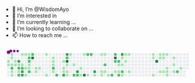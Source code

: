 - 👋 Hi, I’m @WisdomAyo
- 👀 I’m interested in 
- 🌱 I’m currently learning ...
- 💞️ I’m looking to collaborate on ...
- 📫 How to reach me ...

<!---
WisdomAyo/WisdomAyo is a ✨ special ✨ repository because its `README.md` (this file) appears on your GitHub profile.
You can click the Preview link to take a look at your changes.
--->


<svg viewBox="-16 -32 880 192" width="880" height="192" xmlns="http://www.w3.org/2000/svg"><desc>Generated with https://github.com/Platane/snk</desc><style>@keyframes c0{43.32%{fill:var(--c1)}43.34%,to{fill:var(--ce)}}@keyframes c1{43.52%{fill:var(--c1)}43.54%,to{fill:var(--ce)}}@keyframes c2{.4%{fill:var(--c1)}.42%,to{fill:var(--ce)}}@keyframes c3{.61%{fill:var(--c1)}.63%,to{fill:var(--ce)}}@keyframes c4{43.73%{fill:var(--c1)}43.75%,to{fill:var(--ce)}}@keyframes c5{73.91%{fill:var(--c2)}73.93%,to{fill:var(--ce)}}@keyframes c6{44.55%{fill:var(--c1)}44.57%,to{fill:var(--ce)}}@keyframes c7{44.75%{fill:var(--c1)}44.77%,to{fill:var(--ce)}}@keyframes c8{1.02%{fill:var(--c1)}1.04%,to{fill:var(--ce)}}@keyframes c9{1.22%{fill:var(--c1)}1.24%,to{fill:var(--ce)}}@keyframes ca{75.97%{fill:var(--c3)}75.99%,to{fill:var(--ce)}}@keyframes cb{1.43%{fill:var(--c1)}1.45%,to{fill:var(--ce)}}@keyframes cc{45.58%{fill:var(--c2)}45.6%,to{fill:var(--ce)}}@keyframes cd{45.37%{fill:var(--c1)}45.39%,to{fill:var(--ce)}}@keyframes ce{74.73%{fill:var(--c2)}74.75%,to{fill:var(--ce)}}@keyframes cf{42.08%{fill:var(--c1)}42.1%,to{fill:var(--ce)}}@keyframes cg{1.63%{fill:var(--c1)}1.65%,to{fill:var(--ce)}}@keyframes ch{45.78%{fill:var(--c2)}45.8%,to{fill:var(--ce)}}@keyframes ci{75.14%{fill:var(--c3)}75.16%,to{fill:var(--ce)}}@keyframes cj{74.94%{fill:var(--c3)}74.96%,to{fill:var(--ce)}}@keyframes ck{41.88%{fill:var(--c1)}41.9%,to{fill:var(--ce)}}@keyframes cl{2.45%{fill:var(--c1)}2.47%,to{fill:var(--ce)}}@keyframes cm{2.86%{fill:var(--c1)}2.88%,to{fill:var(--ce)}}@keyframes cn{41.67%{fill:var(--c1)}41.69%,to{fill:var(--ce)}}@keyframes co{47.63%{fill:var(--c2)}47.65%,to{fill:var(--ce)}}@keyframes cp{47.42%{fill:var(--c2)}47.44%,to{fill:var(--ce)}}@keyframes cq{2.04%{fill:var(--c1)}2.06%,to{fill:var(--ce)}}@keyframes cr{2.25%{fill:var(--c1)}2.27%,to{fill:var(--ce)}}@keyframes cs{46.4%{fill:var(--c2)}46.42%,to{fill:var(--ce)}}@keyframes ct{48.04%{fill:var(--c2)}48.06%,to{fill:var(--ce)}}@keyframes cu{97.94%{fill:var(--c4)}97.96%,to{fill:var(--ce)}}@keyframes cv{3.89%{fill:var(--c1)}3.91%,to{fill:var(--ce)}}@keyframes cw{3.69%{fill:var(--c1)}3.71%,to{fill:var(--ce)}}@keyframes cx{4.1%{fill:var(--c1)}4.12%,to{fill:var(--ce)}}@keyframes cy{9.85%{fill:var(--c1)}9.87%,to{fill:var(--ce)}}@keyframes cz{4.92%{fill:var(--c1)}4.94%,to{fill:var(--ce)}}@keyframes c10{9.23%{fill:var(--c1)}9.25%,to{fill:var(--ce)}}@keyframes c11{9.02%{fill:var(--c1)}9.04%,to{fill:var(--ce)}}@keyframes c12{10.87%{fill:var(--c1)}10.89%,to{fill:var(--ce)}}@keyframes c13{50.09%{fill:var(--c2)}50.11%,to{fill:var(--ce)}}@keyframes c14{5.53%{fill:var(--c1)}5.55%,to{fill:var(--ce)}}@keyframes c15{50.71%{fill:var(--c2)}50.73%,to{fill:var(--ce)}}@keyframes c16{8.41%{fill:var(--c1)}8.43%,to{fill:var(--ce)}}@keyframes c17{11.69%{fill:var(--c1)}11.71%,to{fill:var(--ce)}}@keyframes c18{6.15%{fill:var(--c1)}6.17%,to{fill:var(--ce)}}@keyframes c19{80.69%{fill:var(--c3)}80.71%,to{fill:var(--ce)}}@keyframes c1a{79.25%{fill:var(--c3)}79.27%,to{fill:var(--ce)}}@keyframes c1b{70.01%{fill:var(--c2)}70.03%,to{fill:var(--ce)}}@keyframes c1c{95.68%{fill:var(--c4)}95.7%,to{fill:var(--ce)}}@keyframes c1d{8%{fill:var(--c1)}8.02%,to{fill:var(--ce)}}@keyframes c1e{6.36%{fill:var(--c1)}6.38%,to{fill:var(--ce)}}@keyframes c1f{6.56%{fill:var(--c1)}6.58%,to{fill:var(--ce)}}@keyframes c1g{38.8%{fill:var(--c1)}38.82%,to{fill:var(--ce)}}@keyframes c1h{7.59%{fill:var(--c1)}7.61%,to{fill:var(--ce)}}@keyframes c1i{52.15%{fill:var(--c2)}52.17%,to{fill:var(--ce)}}@keyframes c1j{81.71%{fill:var(--c3)}81.73%,to{fill:var(--ce)}}@keyframes c1k{52.35%{fill:var(--c2)}52.37%,to{fill:var(--ce)}}@keyframes c1l{12.72%{fill:var(--c1)}12.74%,to{fill:var(--ce)}}@keyframes c1m{13.13%{fill:var(--c1)}13.15%,to{fill:var(--ce)}}@keyframes c1n{37.98%{fill:var(--c1)}38%,to{fill:var(--ce)}}@keyframes c1o{93.83%{fill:var(--c4)}93.85%,to{fill:var(--ce)}}@keyframes c1p{54.2%{fill:var(--c2)}54.22%,to{fill:var(--ce)}}@keyframes c1q{13.95%{fill:var(--c1)}13.97%,to{fill:var(--ce)}}@keyframes c1r{54.4%{fill:var(--c2)}54.42%,to{fill:var(--ce)}}@keyframes c1s{82.74%{fill:var(--c3)}82.76%,to{fill:var(--ce)}}@keyframes c1t{14.36%{fill:var(--c1)}14.38%,to{fill:var(--ce)}}@keyframes c1u{36.54%{fill:var(--c1)}36.56%,to{fill:var(--ce)}}@keyframes c1v{14.98%{fill:var(--c1)}15%,to{fill:var(--ce)}}@keyframes c1w{14.77%{fill:var(--c1)}14.79%,to{fill:var(--ce)}}@keyframes c1x{36.33%{fill:var(--c1)}36.35%,to{fill:var(--ce)}}@keyframes c1y{57.48%{fill:var(--c2)}57.5%,to{fill:var(--ce)}}@keyframes c1z{15.19%{fill:var(--c1)}15.21%,to{fill:var(--ce)}}@keyframes c20{15.6%{fill:var(--c1)}15.62%,to{fill:var(--ce)}}@keyframes c21{58.51%{fill:var(--c2)}58.53%,to{fill:var(--ce)}}@keyframes c22{55.84%{fill:var(--c2)}55.86%,to{fill:var(--ce)}}@keyframes c23{86.03%{fill:var(--c4)}86.05%,to{fill:var(--ce)}}@keyframes c24{56.66%{fill:var(--c2)}56.68%,to{fill:var(--ce)}}@keyframes c25{16.62%{fill:var(--c1)}16.64%,to{fill:var(--ce)}}@keyframes c26{56.46%{fill:var(--c2)}56.48%,to{fill:var(--ce)}}@keyframes c27{17.24%{fill:var(--c1)}17.26%,to{fill:var(--ce)}}@keyframes c28{16.83%{fill:var(--c1)}16.85%,to{fill:var(--ce)}}@keyframes c29{58.92%{fill:var(--c2)}58.94%,to{fill:var(--ce)}}@keyframes c2a{85.41%{fill:var(--c3)}85.43%,to{fill:var(--ce)}}@keyframes c2b{19.09%{fill:var(--c1)}19.11%,to{fill:var(--ce)}}@keyframes c2c{17.44%{fill:var(--c1)}17.46%,to{fill:var(--ce)}}@keyframes c2d{59.33%{fill:var(--c2)}59.35%,to{fill:var(--ce)}}@keyframes c2e{20.93%{fill:var(--c1)}20.95%,to{fill:var(--ce)}}@keyframes c2f{18.27%{fill:var(--c1)}18.29%,to{fill:var(--ce)}}@keyframes c2g{17.85%{fill:var(--c1)}17.87%,to{fill:var(--ce)}}@keyframes c2h{18.47%{fill:var(--c1)}18.49%,to{fill:var(--ce)}}@keyframes c2i{20.32%{fill:var(--c1)}20.34%,to{fill:var(--ce)}}@keyframes c2j{27.71%{fill:var(--c1)}27.73%,to{fill:var(--ce)}}@keyframes c2k{27.92%{fill:var(--c1)}27.94%,to{fill:var(--ce)}}@keyframes c2l{23.19%{fill:var(--c1)}23.21%,to{fill:var(--ce)}}@keyframes c2m{88.7%{fill:var(--c4)}88.72%,to{fill:var(--ce)}}@keyframes c2n{26.48%{fill:var(--c1)}26.5%,to{fill:var(--ce)}}@keyframes c2o{26.68%{fill:var(--c1)}26.7%,to{fill:var(--ce)}}@keyframes c2p{23.81%{fill:var(--c1)}23.83%,to{fill:var(--ce)}}@keyframes c2q{26.27%{fill:var(--c1)}26.29%,to{fill:var(--ce)}}@keyframes c2r{26.89%{fill:var(--c1)}26.91%,to{fill:var(--ce)}}@keyframes c2s{24.01%{fill:var(--c1)}24.03%,to{fill:var(--ce)}}@keyframes c2t{26.07%{fill:var(--c1)}26.09%,to{fill:var(--ce)}}@keyframes c2u{24.43%{fill:var(--c1)}24.45%,to{fill:var(--ce)}}@keyframes c2v{24.22%{fill:var(--c1)}24.24%,to{fill:var(--ce)}}@keyframes c2w{29.76%{fill:var(--c1)}29.78%,to{fill:var(--ce)}}@keyframes c2x{25.45%{fill:var(--c1)}25.47%,to{fill:var(--ce)}}@keyframes c2y{25.04%{fill:var(--c1)}25.06%,to{fill:var(--ce)}}@keyframes c2z{30.38%{fill:var(--c1)}30.4%,to{fill:var(--ce)}}@keyframes c30{62.62%{fill:var(--c2)}62.64%,to{fill:var(--ce)}}@keyframes c31{31%{fill:var(--c1)}31.02%,to{fill:var(--ce)}}@keyframes u0{.4%{transform:scale(0,1)}.42%,.61%{transform:scale(.01,1)}.63%,1.02%{transform:scale(.03,1)}1.04%,1.22%{transform:scale(.04,1)}1.24%,1.43%{transform:scale(.05,1)}1.45%,1.63%{transform:scale(.07,1)}1.65%,2.04%{transform:scale(.08,1)}2.06%,2.25%{transform:scale(.09,1)}2.27%,2.45%{transform:scale(.11,1)}2.47%,2.86%{transform:scale(.12,1)}2.88%,3.69%{transform:scale(.14,1)}3.71%,3.89%{transform:scale(.15,1)}3.91%,4.1%{transform:scale(.16,1)}4.12%,4.92%{transform:scale(.18,1)}4.94%,5.53%{transform:scale(.19,1)}5.55%,6.15%{transform:scale(.2,1)}6.17%,6.36%{transform:scale(.22,1)}6.38%,6.56%{transform:scale(.23,1)}6.58%,7.59%{transform:scale(.24,1)}7.61%,8%{transform:scale(.26,1)}8.02%,8.41%{transform:scale(.27,1)}8.43%,9.02%{transform:scale(.28,1)}9.04%,9.23%{transform:scale(.3,1)}9.25%,9.85%{transform:scale(.31,1)}10.87%,9.87%{transform:scale(.32,1)}10.89%,11.69%{transform:scale(.34,1)}11.71%,12.72%{transform:scale(.35,1)}12.74%,13.13%{transform:scale(.36,1)}13.15%,13.95%{transform:scale(.38,1)}13.97%,14.36%{transform:scale(.39,1)}14.38%,14.77%{transform:scale(.41,1)}14.79%,14.98%{transform:scale(.42,1)}15%,15.19%{transform:scale(.43,1)}15.21%,15.6%{transform:scale(.45,1)}15.62%,16.62%{transform:scale(.46,1)}16.64%,16.83%{transform:scale(.47,1)}16.85%,17.24%{transform:scale(.49,1)}17.26%,17.44%{transform:scale(.5,1)}17.46%,17.85%{transform:scale(.51,1)}17.87%,18.27%{transform:scale(.53,1)}18.29%,18.47%{transform:scale(.54,1)}18.49%,19.09%{transform:scale(.55,1)}19.11%,20.32%{transform:scale(.57,1)}20.34%,20.93%{transform:scale(.58,1)}20.95%,23.19%{transform:scale(.59,1)}23.21%,23.81%{transform:scale(.61,1)}23.83%,24.01%{transform:scale(.62,1)}24.03%,24.22%{transform:scale(.64,1)}24.24%,24.43%{transform:scale(.65,1)}24.45%,25.04%{transform:scale(.66,1)}25.06%,25.45%{transform:scale(.68,1)}25.47%,26.07%{transform:scale(.69,1)}26.09%,26.27%{transform:scale(.7,1)}26.29%,26.48%{transform:scale(.72,1)}26.5%,26.68%{transform:scale(.73,1)}26.7%,26.89%{transform:scale(.74,1)}26.91%,27.71%{transform:scale(.76,1)}27.73%,27.92%{transform:scale(.77,1)}27.94%,29.76%{transform:scale(.78,1)}29.78%,30.38%{transform:scale(.8,1)}30.4%,31%{transform:scale(.81,1)}31.02%,36.33%{transform:scale(.82,1)}36.35%,36.54%{transform:scale(.84,1)}36.56%,37.98%{transform:scale(.85,1)}38%,38.8%{transform:scale(.86,1)}38.82%,41.67%{transform:scale(.88,1)}41.69%,41.88%{transform:scale(.89,1)}41.9%,42.08%{transform:scale(.91,1)}42.1%,43.32%{transform:scale(.92,1)}43.34%,43.52%{transform:scale(.93,1)}43.54%,43.73%{transform:scale(.95,1)}43.75%,44.55%{transform:scale(.96,1)}44.57%,44.75%{transform:scale(.97,1)}44.77%,45.37%{transform:scale(.99,1)}45.39%,to{transform:scale(1,1)}}@keyframes u1{45.58%{transform:scale(0,1)}45.6%,45.78%{transform:scale(.04,1)}45.8%,46.4%{transform:scale(.09,1)}46.42%,47.42%{transform:scale(.13,1)}47.44%,47.63%{transform:scale(.17,1)}47.65%,48.04%{transform:scale(.22,1)}48.06%,50.09%{transform:scale(.26,1)}50.11%,50.71%{transform:scale(.3,1)}50.73%,52.15%{transform:scale(.35,1)}52.17%,52.35%{transform:scale(.39,1)}52.37%,54.2%{transform:scale(.43,1)}54.22%,54.4%{transform:scale(.48,1)}54.42%,55.84%{transform:scale(.52,1)}55.86%,56.46%{transform:scale(.57,1)}56.48%,56.66%{transform:scale(.61,1)}56.68%,57.48%{transform:scale(.65,1)}57.5%,58.51%{transform:scale(.7,1)}58.53%,58.92%{transform:scale(.74,1)}58.94%,59.33%{transform:scale(.78,1)}59.35%,62.62%{transform:scale(.83,1)}62.64%,70.01%{transform:scale(.87,1)}70.03%,73.91%{transform:scale(.91,1)}73.93%,74.73%{transform:scale(.96,1)}74.75%,to{transform:scale(1,1)}}@keyframes u2{74.94%{transform:scale(0,1)}74.96%,75.14%{transform:scale(.13,1)}75.16%,75.97%{transform:scale(.25,1)}75.99%,79.25%{transform:scale(.38,1)}79.27%,80.69%{transform:scale(.5,1)}80.71%,81.71%{transform:scale(.63,1)}81.73%,82.74%{transform:scale(.75,1)}82.76%,85.41%{transform:scale(.88,1)}85.43%,to{transform:scale(1,1)}}@keyframes u3{86.03%{transform:scale(0,1)}86.05%,88.7%{transform:scale(.2,1)}88.72%,93.83%{transform:scale(.4,1)}93.85%,95.68%{transform:scale(.6,1)}95.7%,97.94%{transform:scale(.8,1)}97.96%,to{transform:scale(1,1)}}@keyframes s0{0%,99.79%{transform:translate(0,-16px)}.21%,42.92%{transform:translate(0,0)}.41%{transform:translate(16px,0)}.62%{transform:translate(16px,16px)}.82%{transform:translate(32px,16px)}1.23%,43.94%{transform:translate(32px,48px)}2.05%{transform:translate(96px,48px)}2.26%,46.2%{transform:translate(96px,64px)}2.46%{transform:translate(80px,64px)}2.87%{transform:translate(80px,96px)}3.49%{transform:translate(128px,96px)}3.9%{transform:translate(128px,64px)}4.52%{transform:translate(176px,64px)}4.93%{transform:translate(176px,96px)}5.34%{transform:translate(208px,96px)}5.54%{transform:translate(208px,80px)}6.37%{transform:translate(272px,80px)}6.57%{transform:translate(272px,96px)}6.78%{transform:translate(288px,96px)}6.98%{transform:translate(288px,80px)}51.95%,7.19%{transform:translate(304px,80px)}7.6%{transform:translate(304px,48px)}11.5%,8.21%{transform:translate(256px,48px)}8.42%{transform:translate(256px,32px)}9.03%{transform:translate(208px,32px)}49.28%,9.45%{transform:translate(208px,0)}9.86%{transform:translate(176px,0)}10.06%{transform:translate(176px,16px)}10.47%{transform:translate(208px,16px)}10.88%{transform:translate(208px,48px)}11.7%{transform:translate(256px,64px)}12.73%{transform:translate(336px,64px)}13.35%{transform:translate(336px,112px)}13.76%{transform:translate(368px,112px)}13.96%{transform:translate(368px,96px)}14.78%{transform:translate(432px,96px)}14.99%{transform:translate(432px,80px)}15.4%{transform:translate(464px,80px)}15.61%{transform:translate(464px,96px)}15.81%{transform:translate(448px,96px)}16.02%{transform:translate(448px,80px)}16.84%{transform:translate(512px,80px)}17.25%{transform:translate(512px,48px)}17.66%{transform:translate(544px,48px)}18.28%{transform:translate(544px,0)}18.48%{transform:translate(560px,0)}18.69%{transform:translate(560px,16px)}19.1%{transform:translate(528px,16px)}19.3%{transform:translate(528px,32px)}19.71%{transform:translate(560px,32px)}20.33%{transform:translate(560px,80px)}20.53%{transform:translate(544px,80px)}20.74%{transform:translate(544px,96px)}20.94%,59.14%{transform:translate(528px,96px)}21.15%{transform:translate(528px,112px)}23%{transform:translate(672px,112px)}23.2%{transform:translate(672px,96px)}23.61%{transform:translate(704px,96px)}23.82%{transform:translate(704px,80px)}24.23%{transform:translate(736px,80px)}24.44%{transform:translate(736px,64px)}24.85%,30.6%{transform:translate(768px,64px)}25.67%{transform:translate(768px,0)}26.49%{transform:translate(704px,0)}26.69%{transform:translate(704px,16px)}26.9%{transform:translate(720px,16px)}27.1%{transform:translate(720px,0)}27.72%{transform:translate(672px,0)}27.93%{transform:translate(672px,16px)}28.75%{transform:translate(736px,16px)}29.77%{transform:translate(736px,96px)}30.18%{transform:translate(768px,96px)}31.01%{transform:translate(800px,64px)}31.21%{transform:translate(800px,48px)}35.32%,57.91%{transform:translate(480px,48px)}35.93%{transform:translate(480px,0)}36.55%{transform:translate(432px,0)}36.76%{transform:translate(432px,-16px)}37.78%{transform:translate(352px,-16px)}37.99%{transform:translate(352px,0)}38.81%{transform:translate(288px,0)}39.01%{transform:translate(288px,-16px)}41.48%{transform:translate(96px,-16px)}41.68%,47.84%,77%{transform:translate(96px,0)}43.53%{transform:translate(0,48px)}44.35%,45.17%{transform:translate(32px,80px)}44.56%{transform:translate(16px,80px)}44.76%{transform:translate(16px,96px)}44.97%{transform:translate(32px,96px)}45.38%{transform:translate(48px,80px)}45.59%,74.33%{transform:translate(48px,64px)}46.41%{transform:translate(96px,80px)}46.61%{transform:translate(112px,80px)}47.23%{transform:translate(112px,32px)}47.43%{transform:translate(96px,32px)}50.1%{transform:translate(208px,64px)}50.31%{transform:translate(224px,64px)}50.72%{transform:translate(224px,96px)}50.92%{transform:translate(240px,96px)}51.13%{transform:translate(240px,80px)}52.16%{transform:translate(304px,96px)}52.57%,94.05%{transform:translate(336px,96px)}52.77%{transform:translate(336px,80px)}53.18%{transform:translate(368px,80px)}54.21%{transform:translate(368px,0)}56.06%{transform:translate(512px,0)}56.47%{transform:translate(512px,32px)}57.29%{transform:translate(448px,32px)}57.49%{transform:translate(448px,48px)}58.52%{transform:translate(480px,96px)}59.34%,84.39%{transform:translate(528px,80px)}62.63%{transform:translate(784px,80px)}63.04%{transform:translate(784px,48px)}64.48%{transform:translate(672px,48px)}64.68%{transform:translate(672px,32px)}67.15%{transform:translate(480px,32px)}67.35%{transform:translate(480px,16px)}71.87%{transform:translate(128px,16px)}72.07%{transform:translate(128px,32px)}72.9%,75.77%{transform:translate(64px,32px)}73.1%{transform:translate(64px,48px)}73.72%{transform:translate(16px,48px)}73.92%{transform:translate(16px,64px)}74.74%{transform:translate(48px,96px)}74.95%{transform:translate(64px,96px)}75.98%{transform:translate(48px,32px)}76.18%{transform:translate(48px,16px)}76.8%{transform:translate(96px,16px)}79.26%{transform:translate(272px,0)}79.47%,95.89%{transform:translate(272px,16px)}79.67%{transform:translate(256px,16px)}80.7%{transform:translate(256px,96px)}81.52%{transform:translate(320px,96px)}81.72%{transform:translate(320px,80px)}85.42%{transform:translate(528px,0)}85.83%{transform:translate(496px,0)}86.04%{transform:translate(496px,16px)}88.5%{transform:translate(688px,16px)}88.71%{transform:translate(688px,32px)}93.02%{transform:translate(352px,32px)}93.84%{transform:translate(352px,96px)}94.87%{transform:translate(336px,32px)}95.69%{transform:translate(272px,32px)}97.95%{transform:translate(112px,16px)}98.15%{transform:translate(112px,0)}98.77%{transform:translate(64px,0)}98.97%{transform:translate(64px,-16px)}}@keyframes s1{0%,99.79%{transform:translate(16px,-16px)}.21%{transform:translate(0,-16px)}.41%,43.12%{transform:translate(0,0)}.62%{transform:translate(16px,0)}.82%{transform:translate(16px,16px)}1.03%{transform:translate(32px,16px)}1.44%,44.15%{transform:translate(32px,48px)}2.26%{transform:translate(96px,48px)}2.46%,46.41%{transform:translate(96px,64px)}2.67%{transform:translate(80px,64px)}3.08%{transform:translate(80px,96px)}3.7%{transform:translate(128px,96px)}4.11%{transform:translate(128px,64px)}4.72%{transform:translate(176px,64px)}5.13%{transform:translate(176px,96px)}5.54%{transform:translate(208px,96px)}5.75%{transform:translate(208px,80px)}6.57%{transform:translate(272px,80px)}6.78%{transform:translate(272px,96px)}6.98%{transform:translate(288px,96px)}7.19%{transform:translate(288px,80px)}52.16%,7.39%{transform:translate(304px,80px)}7.8%{transform:translate(304px,48px)}11.7%,8.42%{transform:translate(256px,48px)}8.62%{transform:translate(256px,32px)}9.24%{transform:translate(208px,32px)}49.49%,9.65%{transform:translate(208px,0)}10.06%{transform:translate(176px,0)}10.27%{transform:translate(176px,16px)}10.68%{transform:translate(208px,16px)}11.09%{transform:translate(208px,48px)}11.91%{transform:translate(256px,64px)}12.94%{transform:translate(336px,64px)}13.55%{transform:translate(336px,112px)}13.96%{transform:translate(368px,112px)}14.17%{transform:translate(368px,96px)}14.99%{transform:translate(432px,96px)}15.2%{transform:translate(432px,80px)}15.61%{transform:translate(464px,80px)}15.81%{transform:translate(464px,96px)}16.02%{transform:translate(448px,96px)}16.22%{transform:translate(448px,80px)}17.04%{transform:translate(512px,80px)}17.45%{transform:translate(512px,48px)}17.86%{transform:translate(544px,48px)}18.48%{transform:translate(544px,0)}18.69%{transform:translate(560px,0)}18.89%{transform:translate(560px,16px)}19.3%{transform:translate(528px,16px)}19.51%{transform:translate(528px,32px)}19.92%{transform:translate(560px,32px)}20.53%{transform:translate(560px,80px)}20.74%{transform:translate(544px,80px)}20.94%{transform:translate(544px,96px)}21.15%,59.34%{transform:translate(528px,96px)}21.36%{transform:translate(528px,112px)}23.2%{transform:translate(672px,112px)}23.41%{transform:translate(672px,96px)}23.82%{transform:translate(704px,96px)}24.02%{transform:translate(704px,80px)}24.44%{transform:translate(736px,80px)}24.64%{transform:translate(736px,64px)}25.05%,30.8%{transform:translate(768px,64px)}25.87%{transform:translate(768px,0)}26.69%{transform:translate(704px,0)}26.9%{transform:translate(704px,16px)}27.1%{transform:translate(720px,16px)}27.31%{transform:translate(720px,0)}27.93%{transform:translate(672px,0)}28.13%{transform:translate(672px,16px)}28.95%{transform:translate(736px,16px)}29.98%{transform:translate(736px,96px)}30.39%{transform:translate(768px,96px)}31.21%{transform:translate(800px,64px)}31.42%{transform:translate(800px,48px)}35.52%,58.11%{transform:translate(480px,48px)}36.14%{transform:translate(480px,0)}36.76%{transform:translate(432px,0)}36.96%{transform:translate(432px,-16px)}37.99%{transform:translate(352px,-16px)}38.19%{transform:translate(352px,0)}39.01%{transform:translate(288px,0)}39.22%{transform:translate(288px,-16px)}41.68%{transform:translate(96px,-16px)}41.89%,48.05%,77.21%{transform:translate(96px,0)}43.74%{transform:translate(0,48px)}44.56%,45.38%{transform:translate(32px,80px)}44.76%{transform:translate(16px,80px)}44.97%{transform:translate(16px,96px)}45.17%{transform:translate(32px,96px)}45.59%{transform:translate(48px,80px)}45.79%,74.54%{transform:translate(48px,64px)}46.61%{transform:translate(96px,80px)}46.82%{transform:translate(112px,80px)}47.43%{transform:translate(112px,32px)}47.64%{transform:translate(96px,32px)}50.31%{transform:translate(208px,64px)}50.51%{transform:translate(224px,64px)}50.92%{transform:translate(224px,96px)}51.13%{transform:translate(240px,96px)}51.33%{transform:translate(240px,80px)}52.36%{transform:translate(304px,96px)}52.77%,94.25%{transform:translate(336px,96px)}52.98%{transform:translate(336px,80px)}53.39%{transform:translate(368px,80px)}54.41%{transform:translate(368px,0)}56.26%{transform:translate(512px,0)}56.67%{transform:translate(512px,32px)}57.49%{transform:translate(448px,32px)}57.7%{transform:translate(448px,48px)}58.73%{transform:translate(480px,96px)}59.55%,84.6%{transform:translate(528px,80px)}62.83%{transform:translate(784px,80px)}63.24%{transform:translate(784px,48px)}64.68%{transform:translate(672px,48px)}64.89%{transform:translate(672px,32px)}67.35%{transform:translate(480px,32px)}67.56%{transform:translate(480px,16px)}72.07%{transform:translate(128px,16px)}72.28%{transform:translate(128px,32px)}73.1%,75.98%{transform:translate(64px,32px)}73.31%{transform:translate(64px,48px)}73.92%{transform:translate(16px,48px)}74.13%{transform:translate(16px,64px)}74.95%{transform:translate(48px,96px)}75.15%{transform:translate(64px,96px)}76.18%{transform:translate(48px,32px)}76.39%{transform:translate(48px,16px)}77%{transform:translate(96px,16px)}79.47%{transform:translate(272px,0)}79.67%,96.1%{transform:translate(272px,16px)}79.88%{transform:translate(256px,16px)}80.9%{transform:translate(256px,96px)}81.72%{transform:translate(320px,96px)}81.93%{transform:translate(320px,80px)}85.63%{transform:translate(528px,0)}86.04%{transform:translate(496px,0)}86.24%{transform:translate(496px,16px)}88.71%{transform:translate(688px,16px)}88.91%{transform:translate(688px,32px)}93.22%{transform:translate(352px,32px)}94.05%{transform:translate(352px,96px)}95.07%{transform:translate(336px,32px)}95.89%{transform:translate(272px,32px)}98.15%{transform:translate(112px,16px)}98.36%{transform:translate(112px,0)}98.97%{transform:translate(64px,0)}99.18%{transform:translate(64px,-16px)}}@keyframes s2{0%,99.79%{transform:translate(32px,-16px)}.41%{transform:translate(0,-16px)}.62%,43.33%{transform:translate(0,0)}.82%{transform:translate(16px,0)}1.03%{transform:translate(16px,16px)}1.23%{transform:translate(32px,16px)}1.64%,44.35%{transform:translate(32px,48px)}2.46%{transform:translate(96px,48px)}2.67%,46.61%{transform:translate(96px,64px)}2.87%{transform:translate(80px,64px)}3.29%{transform:translate(80px,96px)}3.9%{transform:translate(128px,96px)}4.31%{transform:translate(128px,64px)}4.93%{transform:translate(176px,64px)}5.34%{transform:translate(176px,96px)}5.75%{transform:translate(208px,96px)}5.95%{transform:translate(208px,80px)}6.78%{transform:translate(272px,80px)}6.98%{transform:translate(272px,96px)}7.19%{transform:translate(288px,96px)}7.39%{transform:translate(288px,80px)}52.36%,7.6%{transform:translate(304px,80px)}8.01%{transform:translate(304px,48px)}11.91%,8.62%{transform:translate(256px,48px)}8.83%{transform:translate(256px,32px)}9.45%{transform:translate(208px,32px)}49.69%,9.86%{transform:translate(208px,0)}10.27%{transform:translate(176px,0)}10.47%{transform:translate(176px,16px)}10.88%{transform:translate(208px,16px)}11.29%{transform:translate(208px,48px)}12.11%{transform:translate(256px,64px)}13.14%{transform:translate(336px,64px)}13.76%{transform:translate(336px,112px)}14.17%{transform:translate(368px,112px)}14.37%{transform:translate(368px,96px)}15.2%{transform:translate(432px,96px)}15.4%{transform:translate(432px,80px)}15.81%{transform:translate(464px,80px)}16.02%{transform:translate(464px,96px)}16.22%{transform:translate(448px,96px)}16.43%{transform:translate(448px,80px)}17.25%{transform:translate(512px,80px)}17.66%{transform:translate(512px,48px)}18.07%{transform:translate(544px,48px)}18.69%{transform:translate(544px,0)}18.89%{transform:translate(560px,0)}19.1%{transform:translate(560px,16px)}19.51%{transform:translate(528px,16px)}19.71%{transform:translate(528px,32px)}20.12%{transform:translate(560px,32px)}20.74%{transform:translate(560px,80px)}20.94%{transform:translate(544px,80px)}21.15%{transform:translate(544px,96px)}21.36%,59.55%{transform:translate(528px,96px)}21.56%{transform:translate(528px,112px)}23.41%{transform:translate(672px,112px)}23.61%{transform:translate(672px,96px)}24.02%{transform:translate(704px,96px)}24.23%{transform:translate(704px,80px)}24.64%{transform:translate(736px,80px)}24.85%{transform:translate(736px,64px)}25.26%,31.01%{transform:translate(768px,64px)}26.08%{transform:translate(768px,0)}26.9%{transform:translate(704px,0)}27.1%{transform:translate(704px,16px)}27.31%{transform:translate(720px,16px)}27.52%{transform:translate(720px,0)}28.13%{transform:translate(672px,0)}28.34%{transform:translate(672px,16px)}29.16%{transform:translate(736px,16px)}30.18%{transform:translate(736px,96px)}30.6%{transform:translate(768px,96px)}31.42%{transform:translate(800px,64px)}31.62%{transform:translate(800px,48px)}35.73%,58.32%{transform:translate(480px,48px)}36.34%{transform:translate(480px,0)}36.96%{transform:translate(432px,0)}37.17%{transform:translate(432px,-16px)}38.19%{transform:translate(352px,-16px)}38.4%{transform:translate(352px,0)}39.22%{transform:translate(288px,0)}39.43%{transform:translate(288px,-16px)}41.89%{transform:translate(96px,-16px)}42.09%,48.25%,77.41%{transform:translate(96px,0)}43.94%{transform:translate(0,48px)}44.76%,45.59%{transform:translate(32px,80px)}44.97%{transform:translate(16px,80px)}45.17%{transform:translate(16px,96px)}45.38%{transform:translate(32px,96px)}45.79%{transform:translate(48px,80px)}46%,74.74%{transform:translate(48px,64px)}46.82%{transform:translate(96px,80px)}47.02%{transform:translate(112px,80px)}47.64%{transform:translate(112px,32px)}47.84%{transform:translate(96px,32px)}50.51%{transform:translate(208px,64px)}50.72%{transform:translate(224px,64px)}51.13%{transform:translate(224px,96px)}51.33%{transform:translate(240px,96px)}51.54%{transform:translate(240px,80px)}52.57%{transform:translate(304px,96px)}52.98%,94.46%{transform:translate(336px,96px)}53.18%{transform:translate(336px,80px)}53.59%{transform:translate(368px,80px)}54.62%{transform:translate(368px,0)}56.47%{transform:translate(512px,0)}56.88%{transform:translate(512px,32px)}57.7%{transform:translate(448px,32px)}57.91%{transform:translate(448px,48px)}58.93%{transform:translate(480px,96px)}59.75%,84.8%{transform:translate(528px,80px)}63.04%{transform:translate(784px,80px)}63.45%{transform:translate(784px,48px)}64.89%{transform:translate(672px,48px)}65.09%{transform:translate(672px,32px)}67.56%{transform:translate(480px,32px)}67.76%{transform:translate(480px,16px)}72.28%{transform:translate(128px,16px)}72.48%{transform:translate(128px,32px)}73.31%,76.18%{transform:translate(64px,32px)}73.51%{transform:translate(64px,48px)}74.13%{transform:translate(16px,48px)}74.33%{transform:translate(16px,64px)}75.15%{transform:translate(48px,96px)}75.36%{transform:translate(64px,96px)}76.39%{transform:translate(48px,32px)}76.59%{transform:translate(48px,16px)}77.21%{transform:translate(96px,16px)}79.67%{transform:translate(272px,0)}79.88%,96.3%{transform:translate(272px,16px)}80.08%{transform:translate(256px,16px)}81.11%{transform:translate(256px,96px)}81.93%{transform:translate(320px,96px)}82.14%{transform:translate(320px,80px)}85.83%{transform:translate(528px,0)}86.24%{transform:translate(496px,0)}86.45%{transform:translate(496px,16px)}88.91%{transform:translate(688px,16px)}89.12%{transform:translate(688px,32px)}93.43%{transform:translate(352px,32px)}94.25%{transform:translate(352px,96px)}95.28%{transform:translate(336px,32px)}96.1%{transform:translate(272px,32px)}98.36%{transform:translate(112px,16px)}98.56%{transform:translate(112px,0)}99.18%{transform:translate(64px,0)}99.38%{transform:translate(64px,-16px)}}@keyframes s3{0%,99.79%{transform:translate(48px,-16px)}.62%{transform:translate(0,-16px)}.82%,43.53%{transform:translate(0,0)}1.03%{transform:translate(16px,0)}1.23%{transform:translate(16px,16px)}1.44%{transform:translate(32px,16px)}1.85%,44.56%{transform:translate(32px,48px)}2.67%{transform:translate(96px,48px)}2.87%,46.82%{transform:translate(96px,64px)}3.08%{transform:translate(80px,64px)}3.49%{transform:translate(80px,96px)}4.11%{transform:translate(128px,96px)}4.52%{transform:translate(128px,64px)}5.13%{transform:translate(176px,64px)}5.54%{transform:translate(176px,96px)}5.95%{transform:translate(208px,96px)}6.16%{transform:translate(208px,80px)}6.98%{transform:translate(272px,80px)}7.19%{transform:translate(272px,96px)}7.39%{transform:translate(288px,96px)}7.6%{transform:translate(288px,80px)}52.57%,7.8%{transform:translate(304px,80px)}8.21%{transform:translate(304px,48px)}12.11%,8.83%{transform:translate(256px,48px)}9.03%{transform:translate(256px,32px)}9.65%{transform:translate(208px,32px)}10.06%,49.9%{transform:translate(208px,0)}10.47%{transform:translate(176px,0)}10.68%{transform:translate(176px,16px)}11.09%{transform:translate(208px,16px)}11.5%{transform:translate(208px,48px)}12.32%{transform:translate(256px,64px)}13.35%{transform:translate(336px,64px)}13.96%{transform:translate(336px,112px)}14.37%{transform:translate(368px,112px)}14.58%{transform:translate(368px,96px)}15.4%{transform:translate(432px,96px)}15.61%{transform:translate(432px,80px)}16.02%{transform:translate(464px,80px)}16.22%{transform:translate(464px,96px)}16.43%{transform:translate(448px,96px)}16.63%{transform:translate(448px,80px)}17.45%{transform:translate(512px,80px)}17.86%{transform:translate(512px,48px)}18.28%{transform:translate(544px,48px)}18.89%{transform:translate(544px,0)}19.1%{transform:translate(560px,0)}19.3%{transform:translate(560px,16px)}19.71%{transform:translate(528px,16px)}19.92%{transform:translate(528px,32px)}20.33%{transform:translate(560px,32px)}20.94%{transform:translate(560px,80px)}21.15%{transform:translate(544px,80px)}21.36%{transform:translate(544px,96px)}21.56%,59.75%{transform:translate(528px,96px)}21.77%{transform:translate(528px,112px)}23.61%{transform:translate(672px,112px)}23.82%{transform:translate(672px,96px)}24.23%{transform:translate(704px,96px)}24.44%{transform:translate(704px,80px)}24.85%{transform:translate(736px,80px)}25.05%{transform:translate(736px,64px)}25.46%,31.21%{transform:translate(768px,64px)}26.28%{transform:translate(768px,0)}27.1%{transform:translate(704px,0)}27.31%{transform:translate(704px,16px)}27.52%{transform:translate(720px,16px)}27.72%{transform:translate(720px,0)}28.34%{transform:translate(672px,0)}28.54%{transform:translate(672px,16px)}29.36%{transform:translate(736px,16px)}30.39%{transform:translate(736px,96px)}30.8%{transform:translate(768px,96px)}31.62%{transform:translate(800px,64px)}31.83%{transform:translate(800px,48px)}35.93%,58.52%{transform:translate(480px,48px)}36.55%{transform:translate(480px,0)}37.17%{transform:translate(432px,0)}37.37%{transform:translate(432px,-16px)}38.4%{transform:translate(352px,-16px)}38.6%{transform:translate(352px,0)}39.43%{transform:translate(288px,0)}39.63%{transform:translate(288px,-16px)}42.09%{transform:translate(96px,-16px)}42.3%,48.46%,77.62%{transform:translate(96px,0)}44.15%{transform:translate(0,48px)}44.97%,45.79%{transform:translate(32px,80px)}45.17%{transform:translate(16px,80px)}45.38%{transform:translate(16px,96px)}45.59%{transform:translate(32px,96px)}46%{transform:translate(48px,80px)}46.2%,74.95%{transform:translate(48px,64px)}47.02%{transform:translate(96px,80px)}47.23%{transform:translate(112px,80px)}47.84%{transform:translate(112px,32px)}48.05%{transform:translate(96px,32px)}50.72%{transform:translate(208px,64px)}50.92%{transform:translate(224px,64px)}51.33%{transform:translate(224px,96px)}51.54%{transform:translate(240px,96px)}51.75%{transform:translate(240px,80px)}52.77%{transform:translate(304px,96px)}53.18%,94.66%{transform:translate(336px,96px)}53.39%{transform:translate(336px,80px)}53.8%{transform:translate(368px,80px)}54.83%{transform:translate(368px,0)}56.67%{transform:translate(512px,0)}57.08%{transform:translate(512px,32px)}57.91%{transform:translate(448px,32px)}58.11%{transform:translate(448px,48px)}59.14%{transform:translate(480px,96px)}59.96%,85.01%{transform:translate(528px,80px)}63.24%{transform:translate(784px,80px)}63.66%{transform:translate(784px,48px)}65.09%{transform:translate(672px,48px)}65.3%{transform:translate(672px,32px)}67.76%{transform:translate(480px,32px)}67.97%{transform:translate(480px,16px)}72.48%{transform:translate(128px,16px)}72.69%{transform:translate(128px,32px)}73.51%,76.39%{transform:translate(64px,32px)}73.72%{transform:translate(64px,48px)}74.33%{transform:translate(16px,48px)}74.54%{transform:translate(16px,64px)}75.36%{transform:translate(48px,96px)}75.56%{transform:translate(64px,96px)}76.59%{transform:translate(48px,32px)}76.8%{transform:translate(48px,16px)}77.41%{transform:translate(96px,16px)}79.88%{transform:translate(272px,0)}80.08%,96.51%{transform:translate(272px,16px)}80.29%{transform:translate(256px,16px)}81.31%{transform:translate(256px,96px)}82.14%{transform:translate(320px,96px)}82.34%{transform:translate(320px,80px)}86.04%{transform:translate(528px,0)}86.45%{transform:translate(496px,0)}86.65%{transform:translate(496px,16px)}89.12%{transform:translate(688px,16px)}89.32%{transform:translate(688px,32px)}93.63%{transform:translate(352px,32px)}94.46%{transform:translate(352px,96px)}95.48%{transform:translate(336px,32px)}96.3%{transform:translate(272px,32px)}98.56%{transform:translate(112px,16px)}98.77%{transform:translate(112px,0)}99.38%{transform:translate(64px,0)}99.59%{transform:translate(64px,-16px)}}:root{--cb:#1b1f230a;--cs:purple;--ce:#ebedf0;--c0:#ebedf0;--c1:#9be9a8;--c2:#40c463;--c3:#30a14e;--c4:#216e39}@media (prefers-color-scheme:dark){:root{--cb:#1b1f230a;--cs:purple;--ce:#161b22;--c1:#01311f;--c2:#034525;--c3:#0f6d31;--c4:#00c647}}.c{shape-rendering:geometricPrecision;fill:var(--ce);stroke-width:1px;stroke:var(--cb);animation:none 48700ms linear infinite}.c.c0,.c.c1{fill:var(--c1);animation-name:c0}.c.c1{animation-name:c1}.c.c2,.c.c3,.c.c4{fill:var(--c1);animation-name:c2}.c.c3,.c.c4{animation-name:c3}.c.c4{animation-name:c4}.c.c5{fill:var(--c2);animation-name:c5}.c.c6{fill:var(--c1);animation-name:c6}.c.c7,.c.c8,.c.c9{fill:var(--c1);animation-name:c7}.c.c8,.c.c9{animation-name:c8}.c.c9{animation-name:c9}.c.ca{fill:var(--c3);animation-name:ca}.c.cb{fill:var(--c1);animation-name:cb}.c.cc{fill:var(--c2);animation-name:cc}.c.cd{fill:var(--c1);animation-name:cd}.c.ce{fill:var(--c2);animation-name:ce}.c.cf,.c.cg{fill:var(--c1);animation-name:cf}.c.cg{animation-name:cg}.c.ch{fill:var(--c2);animation-name:ch}.c.ci,.c.cj{fill:var(--c3);animation-name:ci}.c.cj{animation-name:cj}.c.ck{fill:var(--c1);animation-name:ck}.c.cl,.c.cm,.c.cn{fill:var(--c1);animation-name:cl}.c.cm,.c.cn{animation-name:cm}.c.cn{animation-name:cn}.c.co,.c.cp{fill:var(--c2);animation-name:co}.c.cp{animation-name:cp}.c.cq,.c.cr{fill:var(--c1);animation-name:cq}.c.cr{animation-name:cr}.c.cs,.c.ct{fill:var(--c2);animation-name:cs}.c.ct{animation-name:ct}.c.cu{fill:var(--c4);animation-name:cu}.c.cv,.c.cw{fill:var(--c1);animation-name:cv}.c.cw{animation-name:cw}.c.cx,.c.cy,.c.cz{fill:var(--c1);animation-name:cx}.c.cy,.c.cz{animation-name:cy}.c.cz{animation-name:cz}.c.c10,.c.c11,.c.c12{fill:var(--c1);animation-name:c10}.c.c11,.c.c12{animation-name:c11}.c.c12{animation-name:c12}.c.c13{fill:var(--c2);animation-name:c13}.c.c14{fill:var(--c1);animation-name:c14}.c.c15{fill:var(--c2);animation-name:c15}.c.c16,.c.c17,.c.c18{fill:var(--c1);animation-name:c16}.c.c17,.c.c18{animation-name:c17}.c.c18{animation-name:c18}.c.c19,.c.c1a{fill:var(--c3);animation-name:c19}.c.c1a{animation-name:c1a}.c.c1b{fill:var(--c2);animation-name:c1b}.c.c1c{fill:var(--c4);animation-name:c1c}.c.c1d,.c.c1e{fill:var(--c1);animation-name:c1d}.c.c1e{animation-name:c1e}.c.c1f,.c.c1g,.c.c1h{fill:var(--c1);animation-name:c1f}.c.c1g,.c.c1h{animation-name:c1g}.c.c1h{animation-name:c1h}.c.c1i{fill:var(--c2);animation-name:c1i}.c.c1j{fill:var(--c3);animation-name:c1j}.c.c1k{fill:var(--c2);animation-name:c1k}.c.c1l,.c.c1m,.c.c1n{fill:var(--c1);animation-name:c1l}.c.c1m,.c.c1n{animation-name:c1m}.c.c1n{animation-name:c1n}.c.c1o{fill:var(--c4);animation-name:c1o}.c.c1p{fill:var(--c2);animation-name:c1p}.c.c1q{fill:var(--c1);animation-name:c1q}.c.c1r{fill:var(--c2);animation-name:c1r}.c.c1s{fill:var(--c3);animation-name:c1s}.c.c1t,.c.c1u{fill:var(--c1);animation-name:c1t}.c.c1u{animation-name:c1u}.c.c1v,.c.c1w,.c.c1x{fill:var(--c1);animation-name:c1v}.c.c1w,.c.c1x{animation-name:c1w}.c.c1x{animation-name:c1x}.c.c1y{fill:var(--c2);animation-name:c1y}.c.c1z,.c.c20{fill:var(--c1);animation-name:c1z}.c.c20{animation-name:c20}.c.c21,.c.c22{fill:var(--c2);animation-name:c21}.c.c22{animation-name:c22}.c.c23{fill:var(--c4);animation-name:c23}.c.c24{fill:var(--c2);animation-name:c24}.c.c25{fill:var(--c1);animation-name:c25}.c.c26{fill:var(--c2);animation-name:c26}.c.c27,.c.c28{fill:var(--c1);animation-name:c27}.c.c28{animation-name:c28}.c.c29{fill:var(--c2);animation-name:c29}.c.c2a{fill:var(--c3);animation-name:c2a}.c.c2b,.c.c2c{fill:var(--c1);animation-name:c2b}.c.c2c{animation-name:c2c}.c.c2d{fill:var(--c2);animation-name:c2d}.c.c2e,.c.c2f{fill:var(--c1);animation-name:c2e}.c.c2f{animation-name:c2f}.c.c2g,.c.c2h,.c.c2i{fill:var(--c1);animation-name:c2g}.c.c2h,.c.c2i{animation-name:c2h}.c.c2i{animation-name:c2i}.c.c2j,.c.c2k,.c.c2l{fill:var(--c1);animation-name:c2j}.c.c2k,.c.c2l{animation-name:c2k}.c.c2l{animation-name:c2l}.c.c2m{fill:var(--c4);animation-name:c2m}.c.c2n{fill:var(--c1);animation-name:c2n}.c.c2o,.c.c2p,.c.c2q{fill:var(--c1);animation-name:c2o}.c.c2p,.c.c2q{animation-name:c2p}.c.c2q{animation-name:c2q}.c.c2r,.c.c2s,.c.c2t{fill:var(--c1);animation-name:c2r}.c.c2s,.c.c2t{animation-name:c2s}.c.c2t{animation-name:c2t}.c.c2u,.c.c2v,.c.c2w{fill:var(--c1);animation-name:c2u}.c.c2v,.c.c2w{animation-name:c2v}.c.c2w{animation-name:c2w}.c.c2x,.c.c2y,.c.c2z{fill:var(--c1);animation-name:c2x}.c.c2y,.c.c2z{animation-name:c2y}.c.c2z{animation-name:c2z}.c.c30{fill:var(--c2);animation-name:c30}.c.c31{fill:var(--c1);animation-name:c31}.s,.u{animation:none linear 48700ms infinite}.u,.u.u0{transform-origin:0 0}.u{transform:scale(0,1)}.u.u0{fill:var(--c1);animation-name:u0}.u.u1{fill:var(--c2);animation-name:u1;transform-origin:570.5px 0}.u.u2{fill:var(--c3);animation-name:u2;transform-origin:747.8px 0}.u.u3{fill:var(--c4);animation-name:u3;transform-origin:809.5px 0}.s{shape-rendering:geometricPrecision;fill:var(--cs)}.s.s0{transform:translate(0,-16px);animation-name:s0}.s.s1{transform:translate(16px,-16px);animation-name:s1}.s.s2{transform:translate(32px,-16px);animation-name:s2}.s.s3{transform:translate(48px,-16px);animation-name:s3}</style><rect class="c" x="2" y="2" rx="2" ry="2" width="12" height="12"/><rect class="c" x="2" y="18" rx="2" ry="2" width="12" height="12"/><rect class="c c0" x="2" y="34" rx="2" ry="2" width="12" height="12"/><rect class="c c1" x="2" y="50" rx="2" ry="2" width="12" height="12"/><rect class="c" x="2" y="66" rx="2" ry="2" width="12" height="12"/><rect class="c" x="2" y="82" rx="2" ry="2" width="12" height="12"/><rect class="c" x="2" y="98" rx="2" ry="2" width="12" height="12"/><rect class="c c2" x="18" y="2" rx="2" ry="2" width="12" height="12"/><rect class="c c3" x="18" y="18" rx="2" ry="2" width="12" height="12"/><rect class="c" x="18" y="34" rx="2" ry="2" width="12" height="12"/><rect class="c c4" x="18" y="50" rx="2" ry="2" width="12" height="12"/><rect class="c c5" x="18" y="66" rx="2" ry="2" width="12" height="12"/><rect class="c c6" x="18" y="82" rx="2" ry="2" width="12" height="12"/><rect class="c c7" x="18" y="98" rx="2" ry="2" width="12" height="12"/><rect class="c" x="34" y="2" rx="2" ry="2" width="12" height="12"/><rect class="c" x="34" y="18" rx="2" ry="2" width="12" height="12"/><rect class="c c8" x="34" y="34" rx="2" ry="2" width="12" height="12"/><rect class="c c9" x="34" y="50" rx="2" ry="2" width="12" height="12"/><rect class="c" x="34" y="66" rx="2" ry="2" width="12" height="12"/><rect class="c" x="34" y="82" rx="2" ry="2" width="12" height="12"/><rect class="c" x="34" y="98" rx="2" ry="2" width="12" height="12"/><rect class="c" x="50" y="2" rx="2" ry="2" width="12" height="12"/><rect class="c" x="50" y="18" rx="2" ry="2" width="12" height="12"/><rect class="c ca" x="50" y="34" rx="2" ry="2" width="12" height="12"/><rect class="c cb" x="50" y="50" rx="2" ry="2" width="12" height="12"/><rect class="c cc" x="50" y="66" rx="2" ry="2" width="12" height="12"/><rect class="c cd" x="50" y="82" rx="2" ry="2" width="12" height="12"/><rect class="c ce" x="50" y="98" rx="2" ry="2" width="12" height="12"/><rect class="c cf" x="66" y="2" rx="2" ry="2" width="12" height="12"/><rect class="c" x="66" y="18" rx="2" ry="2" width="12" height="12"/><rect class="c" x="66" y="34" rx="2" ry="2" width="12" height="12"/><rect class="c cg" x="66" y="50" rx="2" ry="2" width="12" height="12"/><rect class="c ch" x="66" y="66" rx="2" ry="2" width="12" height="12"/><rect class="c ci" x="66" y="82" rx="2" ry="2" width="12" height="12"/><rect class="c cj" x="66" y="98" rx="2" ry="2" width="12" height="12"/><rect class="c ck" x="82" y="2" rx="2" ry="2" width="12" height="12"/><rect class="c" x="82" y="18" rx="2" ry="2" width="12" height="12"/><rect class="c" x="82" y="34" rx="2" ry="2" width="12" height="12"/><rect class="c" x="82" y="50" rx="2" ry="2" width="12" height="12"/><rect class="c cl" x="82" y="66" rx="2" ry="2" width="12" height="12"/><rect class="c" x="82" y="82" rx="2" ry="2" width="12" height="12"/><rect class="c cm" x="82" y="98" rx="2" ry="2" width="12" height="12"/><rect class="c cn" x="98" y="2" rx="2" ry="2" width="12" height="12"/><rect class="c co" x="98" y="18" rx="2" ry="2" width="12" height="12"/><rect class="c cp" x="98" y="34" rx="2" ry="2" width="12" height="12"/><rect class="c cq" x="98" y="50" rx="2" ry="2" width="12" height="12"/><rect class="c cr" x="98" y="66" rx="2" ry="2" width="12" height="12"/><rect class="c cs" x="98" y="82" rx="2" ry="2" width="12" height="12"/><rect class="c" x="98" y="98" rx="2" ry="2" width="12" height="12"/><rect class="c ct" x="114" y="2" rx="2" ry="2" width="12" height="12"/><rect class="c cu" x="114" y="18" rx="2" ry="2" width="12" height="12"/><rect class="c" x="114" y="34" rx="2" ry="2" width="12" height="12"/><rect class="c" x="114" y="50" rx="2" ry="2" width="12" height="12"/><rect class="c" x="114" y="66" rx="2" ry="2" width="12" height="12"/><rect class="c" x="114" y="82" rx="2" ry="2" width="12" height="12"/><rect class="c" x="114" y="98" rx="2" ry="2" width="12" height="12"/><rect class="c" x="130" y="2" rx="2" ry="2" width="12" height="12"/><rect class="c" x="130" y="18" rx="2" ry="2" width="12" height="12"/><rect class="c" x="130" y="34" rx="2" ry="2" width="12" height="12"/><rect class="c" x="130" y="50" rx="2" ry="2" width="12" height="12"/><rect class="c cv" x="130" y="66" rx="2" ry="2" width="12" height="12"/><rect class="c cw" x="130" y="82" rx="2" ry="2" width="12" height="12"/><rect class="c" x="130" y="98" rx="2" ry="2" width="12" height="12"/><rect class="c" x="146" y="2" rx="2" ry="2" width="12" height="12"/><rect class="c" x="146" y="18" rx="2" ry="2" width="12" height="12"/><rect class="c" x="146" y="34" rx="2" ry="2" width="12" height="12"/><rect class="c" x="146" y="50" rx="2" ry="2" width="12" height="12"/><rect class="c cx" x="146" y="66" rx="2" ry="2" width="12" height="12"/><rect class="c" x="146" y="82" rx="2" ry="2" width="12" height="12"/><rect class="c" x="146" y="98" rx="2" ry="2" width="12" height="12"/><rect class="c" x="162" y="2" rx="2" ry="2" width="12" height="12"/><rect class="c" x="162" y="18" rx="2" ry="2" width="12" height="12"/><rect class="c" x="162" y="34" rx="2" ry="2" width="12" height="12"/><rect class="c" x="162" y="50" rx="2" ry="2" width="12" height="12"/><rect class="c" x="162" y="66" rx="2" ry="2" width="12" height="12"/><rect class="c" x="162" y="82" rx="2" ry="2" width="12" height="12"/><rect class="c" x="162" y="98" rx="2" ry="2" width="12" height="12"/><rect class="c cy" x="178" y="2" rx="2" ry="2" width="12" height="12"/><rect class="c" x="178" y="18" rx="2" ry="2" width="12" height="12"/><rect class="c" x="178" y="34" rx="2" ry="2" width="12" height="12"/><rect class="c" x="178" y="50" rx="2" ry="2" width="12" height="12"/><rect class="c" x="178" y="66" rx="2" ry="2" width="12" height="12"/><rect class="c" x="178" y="82" rx="2" ry="2" width="12" height="12"/><rect class="c cz" x="178" y="98" rx="2" ry="2" width="12" height="12"/><rect class="c" x="194" y="2" rx="2" ry="2" width="12" height="12"/><rect class="c" x="194" y="18" rx="2" ry="2" width="12" height="12"/><rect class="c" x="194" y="34" rx="2" ry="2" width="12" height="12"/><rect class="c" x="194" y="50" rx="2" ry="2" width="12" height="12"/><rect class="c" x="194" y="66" rx="2" ry="2" width="12" height="12"/><rect class="c" x="194" y="82" rx="2" ry="2" width="12" height="12"/><rect class="c" x="194" y="98" rx="2" ry="2" width="12" height="12"/><rect class="c" x="210" y="2" rx="2" ry="2" width="12" height="12"/><rect class="c c10" x="210" y="18" rx="2" ry="2" width="12" height="12"/><rect class="c c11" x="210" y="34" rx="2" ry="2" width="12" height="12"/><rect class="c c12" x="210" y="50" rx="2" ry="2" width="12" height="12"/><rect class="c c13" x="210" y="66" rx="2" ry="2" width="12" height="12"/><rect class="c c14" x="210" y="82" rx="2" ry="2" width="12" height="12"/><rect class="c" x="210" y="98" rx="2" ry="2" width="12" height="12"/><rect class="c" x="226" y="2" rx="2" ry="2" width="12" height="12"/><rect class="c" x="226" y="18" rx="2" ry="2" width="12" height="12"/><rect class="c" x="226" y="34" rx="2" ry="2" width="12" height="12"/><rect class="c" x="226" y="50" rx="2" ry="2" width="12" height="12"/><rect class="c" x="226" y="66" rx="2" ry="2" width="12" height="12"/><rect class="c" x="226" y="82" rx="2" ry="2" width="12" height="12"/><rect class="c c15" x="226" y="98" rx="2" ry="2" width="12" height="12"/><rect class="c" x="242" y="2" rx="2" ry="2" width="12" height="12"/><rect class="c" x="242" y="18" rx="2" ry="2" width="12" height="12"/><rect class="c" x="242" y="34" rx="2" ry="2" width="12" height="12"/><rect class="c" x="242" y="50" rx="2" ry="2" width="12" height="12"/><rect class="c" x="242" y="66" rx="2" ry="2" width="12" height="12"/><rect class="c" x="242" y="82" rx="2" ry="2" width="12" height="12"/><rect class="c" x="242" y="98" rx="2" ry="2" width="12" height="12"/><rect class="c" x="258" y="2" rx="2" ry="2" width="12" height="12"/><rect class="c" x="258" y="18" rx="2" ry="2" width="12" height="12"/><rect class="c c16" x="258" y="34" rx="2" ry="2" width="12" height="12"/><rect class="c" x="258" y="50" rx="2" ry="2" width="12" height="12"/><rect class="c c17" x="258" y="66" rx="2" ry="2" width="12" height="12"/><rect class="c c18" x="258" y="82" rx="2" ry="2" width="12" height="12"/><rect class="c c19" x="258" y="98" rx="2" ry="2" width="12" height="12"/><rect class="c c1a" x="274" y="2" rx="2" ry="2" width="12" height="12"/><rect class="c c1b" x="274" y="18" rx="2" ry="2" width="12" height="12"/><rect class="c c1c" x="274" y="34" rx="2" ry="2" width="12" height="12"/><rect class="c c1d" x="274" y="50" rx="2" ry="2" width="12" height="12"/><rect class="c" x="274" y="66" rx="2" ry="2" width="12" height="12"/><rect class="c c1e" x="274" y="82" rx="2" ry="2" width="12" height="12"/><rect class="c c1f" x="274" y="98" rx="2" ry="2" width="12" height="12"/><rect class="c c1g" x="290" y="2" rx="2" ry="2" width="12" height="12"/><rect class="c" x="290" y="18" rx="2" ry="2" width="12" height="12"/><rect class="c" x="290" y="34" rx="2" ry="2" width="12" height="12"/><rect class="c" x="290" y="50" rx="2" ry="2" width="12" height="12"/><rect class="c" x="290" y="66" rx="2" ry="2" width="12" height="12"/><rect class="c" x="290" y="82" rx="2" ry="2" width="12" height="12"/><rect class="c" x="290" y="98" rx="2" ry="2" width="12" height="12"/><rect class="c" x="306" y="2" rx="2" ry="2" width="12" height="12"/><rect class="c" x="306" y="18" rx="2" ry="2" width="12" height="12"/><rect class="c" x="306" y="34" rx="2" ry="2" width="12" height="12"/><rect class="c c1h" x="306" y="50" rx="2" ry="2" width="12" height="12"/><rect class="c" x="306" y="66" rx="2" ry="2" width="12" height="12"/><rect class="c" x="306" y="82" rx="2" ry="2" width="12" height="12"/><rect class="c c1i" x="306" y="98" rx="2" ry="2" width="12" height="12"/><rect class="c" x="322" y="2" rx="2" ry="2" width="12" height="12"/><rect class="c" x="322" y="18" rx="2" ry="2" width="12" height="12"/><rect class="c" x="322" y="34" rx="2" ry="2" width="12" height="12"/><rect class="c" x="322" y="50" rx="2" ry="2" width="12" height="12"/><rect class="c" x="322" y="66" rx="2" ry="2" width="12" height="12"/><rect class="c c1j" x="322" y="82" rx="2" ry="2" width="12" height="12"/><rect class="c c1k" x="322" y="98" rx="2" ry="2" width="12" height="12"/><rect class="c" x="338" y="2" rx="2" ry="2" width="12" height="12"/><rect class="c" x="338" y="18" rx="2" ry="2" width="12" height="12"/><rect class="c" x="338" y="34" rx="2" ry="2" width="12" height="12"/><rect class="c" x="338" y="50" rx="2" ry="2" width="12" height="12"/><rect class="c c1l" x="338" y="66" rx="2" ry="2" width="12" height="12"/><rect class="c" x="338" y="82" rx="2" ry="2" width="12" height="12"/><rect class="c c1m" x="338" y="98" rx="2" ry="2" width="12" height="12"/><rect class="c c1n" x="354" y="2" rx="2" ry="2" width="12" height="12"/><rect class="c" x="354" y="18" rx="2" ry="2" width="12" height="12"/><rect class="c" x="354" y="34" rx="2" ry="2" width="12" height="12"/><rect class="c" x="354" y="50" rx="2" ry="2" width="12" height="12"/><rect class="c" x="354" y="66" rx="2" ry="2" width="12" height="12"/><rect class="c" x="354" y="82" rx="2" ry="2" width="12" height="12"/><rect class="c c1o" x="354" y="98" rx="2" ry="2" width="12" height="12"/><rect class="c c1p" x="370" y="2" rx="2" ry="2" width="12" height="12"/><rect class="c" x="370" y="18" rx="2" ry="2" width="12" height="12"/><rect class="c" x="370" y="34" rx="2" ry="2" width="12" height="12"/><rect class="c" x="370" y="50" rx="2" ry="2" width="12" height="12"/><rect class="c" x="370" y="66" rx="2" ry="2" width="12" height="12"/><rect class="c" x="370" y="82" rx="2" ry="2" width="12" height="12"/><rect class="c c1q" x="370" y="98" rx="2" ry="2" width="12" height="12"/><rect class="c c1r" x="386" y="2" rx="2" ry="2" width="12" height="12"/><rect class="c" x="386" y="18" rx="2" ry="2" width="12" height="12"/><rect class="c" x="386" y="34" rx="2" ry="2" width="12" height="12"/><rect class="c" x="386" y="50" rx="2" ry="2" width="12" height="12"/><rect class="c" x="386" y="66" rx="2" ry="2" width="12" height="12"/><rect class="c" x="386" y="82" rx="2" ry="2" width="12" height="12"/><rect class="c" x="386" y="98" rx="2" ry="2" width="12" height="12"/><rect class="c" x="402" y="2" rx="2" ry="2" width="12" height="12"/><rect class="c" x="402" y="18" rx="2" ry="2" width="12" height="12"/><rect class="c" x="402" y="34" rx="2" ry="2" width="12" height="12"/><rect class="c" x="402" y="50" rx="2" ry="2" width="12" height="12"/><rect class="c" x="402" y="66" rx="2" ry="2" width="12" height="12"/><rect class="c c1s" x="402" y="82" rx="2" ry="2" width="12" height="12"/><rect class="c c1t" x="402" y="98" rx="2" ry="2" width="12" height="12"/><rect class="c" x="418" y="2" rx="2" ry="2" width="12" height="12"/><rect class="c" x="418" y="18" rx="2" ry="2" width="12" height="12"/><rect class="c" x="418" y="34" rx="2" ry="2" width="12" height="12"/><rect class="c" x="418" y="50" rx="2" ry="2" width="12" height="12"/><rect class="c" x="418" y="66" rx="2" ry="2" width="12" height="12"/><rect class="c" x="418" y="82" rx="2" ry="2" width="12" height="12"/><rect class="c" x="418" y="98" rx="2" ry="2" width="12" height="12"/><rect class="c c1u" x="434" y="2" rx="2" ry="2" width="12" height="12"/><rect class="c" x="434" y="18" rx="2" ry="2" width="12" height="12"/><rect class="c" x="434" y="34" rx="2" ry="2" width="12" height="12"/><rect class="c" x="434" y="50" rx="2" ry="2" width="12" height="12"/><rect class="c" x="434" y="66" rx="2" ry="2" width="12" height="12"/><rect class="c c1v" x="434" y="82" rx="2" ry="2" width="12" height="12"/><rect class="c c1w" x="434" y="98" rx="2" ry="2" width="12" height="12"/><rect class="c c1x" x="450" y="2" rx="2" ry="2" width="12" height="12"/><rect class="c" x="450" y="18" rx="2" ry="2" width="12" height="12"/><rect class="c" x="450" y="34" rx="2" ry="2" width="12" height="12"/><rect class="c c1y" x="450" y="50" rx="2" ry="2" width="12" height="12"/><rect class="c" x="450" y="66" rx="2" ry="2" width="12" height="12"/><rect class="c c1z" x="450" y="82" rx="2" ry="2" width="12" height="12"/><rect class="c" x="450" y="98" rx="2" ry="2" width="12" height="12"/><rect class="c" x="466" y="2" rx="2" ry="2" width="12" height="12"/><rect class="c" x="466" y="18" rx="2" ry="2" width="12" height="12"/><rect class="c" x="466" y="34" rx="2" ry="2" width="12" height="12"/><rect class="c" x="466" y="50" rx="2" ry="2" width="12" height="12"/><rect class="c" x="466" y="66" rx="2" ry="2" width="12" height="12"/><rect class="c" x="466" y="82" rx="2" ry="2" width="12" height="12"/><rect class="c c20" x="466" y="98" rx="2" ry="2" width="12" height="12"/><rect class="c" x="482" y="2" rx="2" ry="2" width="12" height="12"/><rect class="c" x="482" y="18" rx="2" ry="2" width="12" height="12"/><rect class="c" x="482" y="34" rx="2" ry="2" width="12" height="12"/><rect class="c" x="482" y="50" rx="2" ry="2" width="12" height="12"/><rect class="c" x="482" y="66" rx="2" ry="2" width="12" height="12"/><rect class="c" x="482" y="82" rx="2" ry="2" width="12" height="12"/><rect class="c c21" x="482" y="98" rx="2" ry="2" width="12" height="12"/><rect class="c c22" x="498" y="2" rx="2" ry="2" width="12" height="12"/><rect class="c c23" x="498" y="18" rx="2" ry="2" width="12" height="12"/><rect class="c c24" x="498" y="34" rx="2" ry="2" width="12" height="12"/><rect class="c" x="498" y="50" rx="2" ry="2" width="12" height="12"/><rect class="c" x="498" y="66" rx="2" ry="2" width="12" height="12"/><rect class="c c25" x="498" y="82" rx="2" ry="2" width="12" height="12"/><rect class="c" x="498" y="98" rx="2" ry="2" width="12" height="12"/><rect class="c" x="514" y="2" rx="2" ry="2" width="12" height="12"/><rect class="c" x="514" y="18" rx="2" ry="2" width="12" height="12"/><rect class="c c26" x="514" y="34" rx="2" ry="2" width="12" height="12"/><rect class="c c27" x="514" y="50" rx="2" ry="2" width="12" height="12"/><rect class="c" x="514" y="66" rx="2" ry="2" width="12" height="12"/><rect class="c c28" x="514" y="82" rx="2" ry="2" width="12" height="12"/><rect class="c c29" x="514" y="98" rx="2" ry="2" width="12" height="12"/><rect class="c c2a" x="530" y="2" rx="2" ry="2" width="12" height="12"/><rect class="c c2b" x="530" y="18" rx="2" ry="2" width="12" height="12"/><rect class="c" x="530" y="34" rx="2" ry="2" width="12" height="12"/><rect class="c c2c" x="530" y="50" rx="2" ry="2" width="12" height="12"/><rect class="c" x="530" y="66" rx="2" ry="2" width="12" height="12"/><rect class="c c2d" x="530" y="82" rx="2" ry="2" width="12" height="12"/><rect class="c c2e" x="530" y="98" rx="2" ry="2" width="12" height="12"/><rect class="c c2f" x="546" y="2" rx="2" ry="2" width="12" height="12"/><rect class="c" x="546" y="18" rx="2" ry="2" width="12" height="12"/><rect class="c c2g" x="546" y="34" rx="2" ry="2" width="12" height="12"/><rect class="c" x="546" y="50" rx="2" ry="2" width="12" height="12"/><rect class="c" x="546" y="66" rx="2" ry="2" width="12" height="12"/><rect class="c" x="546" y="82" rx="2" ry="2" width="12" height="12"/><rect class="c" x="546" y="98" rx="2" ry="2" width="12" height="12"/><rect class="c c2h" x="562" y="2" rx="2" ry="2" width="12" height="12"/><rect class="c" x="562" y="18" rx="2" ry="2" width="12" height="12"/><rect class="c" x="562" y="34" rx="2" ry="2" width="12" height="12"/><rect class="c" x="562" y="50" rx="2" ry="2" width="12" height="12"/><rect class="c" x="562" y="66" rx="2" ry="2" width="12" height="12"/><rect class="c c2i" x="562" y="82" rx="2" ry="2" width="12" height="12"/><rect class="c" x="562" y="98" rx="2" ry="2" width="12" height="12"/><rect class="c" x="578" y="2" rx="2" ry="2" width="12" height="12"/><rect class="c" x="578" y="18" rx="2" ry="2" width="12" height="12"/><rect class="c" x="578" y="34" rx="2" ry="2" width="12" height="12"/><rect class="c" x="578" y="50" rx="2" ry="2" width="12" height="12"/><rect class="c" x="578" y="66" rx="2" ry="2" width="12" height="12"/><rect class="c" x="578" y="82" rx="2" ry="2" width="12" height="12"/><rect class="c" x="578" y="98" rx="2" ry="2" width="12" height="12"/><rect class="c" x="594" y="2" rx="2" ry="2" width="12" height="12"/><rect class="c" x="594" y="18" rx="2" ry="2" width="12" height="12"/><rect class="c" x="594" y="34" rx="2" ry="2" width="12" height="12"/><rect class="c" x="594" y="50" rx="2" ry="2" width="12" height="12"/><rect class="c" x="594" y="66" rx="2" ry="2" width="12" height="12"/><rect class="c" x="594" y="82" rx="2" ry="2" width="12" height="12"/><rect class="c" x="594" y="98" rx="2" ry="2" width="12" height="12"/><rect class="c" x="610" y="2" rx="2" ry="2" width="12" height="12"/><rect class="c" x="610" y="18" rx="2" ry="2" width="12" height="12"/><rect class="c" x="610" y="34" rx="2" ry="2" width="12" height="12"/><rect class="c" x="610" y="50" rx="2" ry="2" width="12" height="12"/><rect class="c" x="610" y="66" rx="2" ry="2" width="12" height="12"/><rect class="c" x="610" y="82" rx="2" ry="2" width="12" height="12"/><rect class="c" x="610" y="98" rx="2" ry="2" width="12" height="12"/><rect class="c" x="626" y="2" rx="2" ry="2" width="12" height="12"/><rect class="c" x="626" y="18" rx="2" ry="2" width="12" height="12"/><rect class="c" x="626" y="34" rx="2" ry="2" width="12" height="12"/><rect class="c" x="626" y="50" rx="2" ry="2" width="12" height="12"/><rect class="c" x="626" y="66" rx="2" ry="2" width="12" height="12"/><rect class="c" x="626" y="82" rx="2" ry="2" width="12" height="12"/><rect class="c" x="626" y="98" rx="2" ry="2" width="12" height="12"/><rect class="c" x="642" y="2" rx="2" ry="2" width="12" height="12"/><rect class="c" x="642" y="18" rx="2" ry="2" width="12" height="12"/><rect class="c" x="642" y="34" rx="2" ry="2" width="12" height="12"/><rect class="c" x="642" y="50" rx="2" ry="2" width="12" height="12"/><rect class="c" x="642" y="66" rx="2" ry="2" width="12" height="12"/><rect class="c" x="642" y="82" rx="2" ry="2" width="12" height="12"/><rect class="c" x="642" y="98" rx="2" ry="2" width="12" height="12"/><rect class="c" x="658" y="2" rx="2" ry="2" width="12" height="12"/><rect class="c" x="658" y="18" rx="2" ry="2" width="12" height="12"/><rect class="c" x="658" y="34" rx="2" ry="2" width="12" height="12"/><rect class="c" x="658" y="50" rx="2" ry="2" width="12" height="12"/><rect class="c" x="658" y="66" rx="2" ry="2" width="12" height="12"/><rect class="c" x="658" y="82" rx="2" ry="2" width="12" height="12"/><rect class="c" x="658" y="98" rx="2" ry="2" width="12" height="12"/><rect class="c c2j" x="674" y="2" rx="2" ry="2" width="12" height="12"/><rect class="c c2k" x="674" y="18" rx="2" ry="2" width="12" height="12"/><rect class="c" x="674" y="34" rx="2" ry="2" width="12" height="12"/><rect class="c" x="674" y="50" rx="2" ry="2" width="12" height="12"/><rect class="c" x="674" y="66" rx="2" ry="2" width="12" height="12"/><rect class="c" x="674" y="82" rx="2" ry="2" width="12" height="12"/><rect class="c c2l" x="674" y="98" rx="2" ry="2" width="12" height="12"/><rect class="c" x="690" y="2" rx="2" ry="2" width="12" height="12"/><rect class="c" x="690" y="18" rx="2" ry="2" width="12" height="12"/><rect class="c c2m" x="690" y="34" rx="2" ry="2" width="12" height="12"/><rect class="c" x="690" y="50" rx="2" ry="2" width="12" height="12"/><rect class="c" x="690" y="66" rx="2" ry="2" width="12" height="12"/><rect class="c" x="690" y="82" rx="2" ry="2" width="12" height="12"/><rect class="c" x="690" y="98" rx="2" ry="2" width="12" height="12"/><rect class="c c2n" x="706" y="2" rx="2" ry="2" width="12" height="12"/><rect class="c c2o" x="706" y="18" rx="2" ry="2" width="12" height="12"/><rect class="c" x="706" y="34" rx="2" ry="2" width="12" height="12"/><rect class="c" x="706" y="50" rx="2" ry="2" width="12" height="12"/><rect class="c" x="706" y="66" rx="2" ry="2" width="12" height="12"/><rect class="c c2p" x="706" y="82" rx="2" ry="2" width="12" height="12"/><rect class="c" x="706" y="98" rx="2" ry="2" width="12" height="12"/><rect class="c c2q" x="722" y="2" rx="2" ry="2" width="12" height="12"/><rect class="c c2r" x="722" y="18" rx="2" ry="2" width="12" height="12"/><rect class="c" x="722" y="34" rx="2" ry="2" width="12" height="12"/><rect class="c" x="722" y="50" rx="2" ry="2" width="12" height="12"/><rect class="c" x="722" y="66" rx="2" ry="2" width="12" height="12"/><rect class="c c2s" x="722" y="82" rx="2" ry="2" width="12" height="12"/><rect class="c" x="722" y="98" rx="2" ry="2" width="12" height="12"/><rect class="c c2t" x="738" y="2" rx="2" ry="2" width="12" height="12"/><rect class="c" x="738" y="18" rx="2" ry="2" width="12" height="12"/><rect class="c" x="738" y="34" rx="2" ry="2" width="12" height="12"/><rect class="c" x="738" y="50" rx="2" ry="2" width="12" height="12"/><rect class="c c2u" x="738" y="66" rx="2" ry="2" width="12" height="12"/><rect class="c c2v" x="738" y="82" rx="2" ry="2" width="12" height="12"/><rect class="c c2w" x="738" y="98" rx="2" ry="2" width="12" height="12"/><rect class="c" x="754" y="2" rx="2" ry="2" width="12" height="12"/><rect class="c" x="754" y="18" rx="2" ry="2" width="12" height="12"/><rect class="c" x="754" y="34" rx="2" ry="2" width="12" height="12"/><rect class="c" x="754" y="50" rx="2" ry="2" width="12" height="12"/><rect class="c" x="754" y="66" rx="2" ry="2" width="12" height="12"/><rect class="c" x="754" y="82" rx="2" ry="2" width="12" height="12"/><rect class="c" x="754" y="98" rx="2" ry="2" width="12" height="12"/><rect class="c" x="770" y="2" rx="2" ry="2" width="12" height="12"/><rect class="c c2x" x="770" y="18" rx="2" ry="2" width="12" height="12"/><rect class="c" x="770" y="34" rx="2" ry="2" width="12" height="12"/><rect class="c c2y" x="770" y="50" rx="2" ry="2" width="12" height="12"/><rect class="c" x="770" y="66" rx="2" ry="2" width="12" height="12"/><rect class="c c2z" x="770" y="82" rx="2" ry="2" width="12" height="12"/><rect class="c" x="770" y="98" rx="2" ry="2" width="12" height="12"/><rect class="c" x="786" y="2" rx="2" ry="2" width="12" height="12"/><rect class="c" x="786" y="18" rx="2" ry="2" width="12" height="12"/><rect class="c" x="786" y="34" rx="2" ry="2" width="12" height="12"/><rect class="c" x="786" y="50" rx="2" ry="2" width="12" height="12"/><rect class="c" x="786" y="66" rx="2" ry="2" width="12" height="12"/><rect class="c c30" x="786" y="82" rx="2" ry="2" width="12" height="12"/><rect class="c" x="786" y="98" rx="2" ry="2" width="12" height="12"/><rect class="c" x="802" y="2" rx="2" ry="2" width="12" height="12"/><rect class="c" x="802" y="18" rx="2" ry="2" width="12" height="12"/><rect class="c" x="802" y="34" rx="2" ry="2" width="12" height="12"/><rect class="c" x="802" y="50" rx="2" ry="2" width="12" height="12"/><rect class="c c31" x="802" y="66" rx="2" ry="2" width="12" height="12"/><rect class="c" x="802" y="82" rx="2" ry="2" width="12" height="12"/><rect class="c" x="802" y="98" rx="2" ry="2" width="12" height="12"/><rect class="c" x="818" y="2" rx="2" ry="2" width="12" height="12"/><rect class="c" x="818" y="18" rx="2" ry="2" width="12" height="12"/><rect class="c" x="818" y="34" rx="2" ry="2" width="12" height="12"/><rect class="c" x="818" y="50" rx="2" ry="2" width="12" height="12"/><rect class="c" x="818" y="66" rx="2" ry="2" width="12" height="12"/><rect class="c" x="818" y="82" rx="2" ry="2" width="12" height="12"/><rect class="c" x="818" y="98" rx="2" ry="2" width="12" height="12"/><rect class="c" x="834" y="2" rx="2" ry="2" width="12" height="12"/><rect class="c" x="834" y="18" rx="2" ry="2" width="12" height="12"/><rect class="c" x="834" y="34" rx="2" ry="2" width="12" height="12"/><rect class="c" x="834" y="50" rx="2" ry="2" width="12" height="12"/><rect class="c" x="834" y="66" rx="2" ry="2" width="12" height="12"/><rect class="u u0" height="12" width="571.1" x="0.0" y="144"/><rect class="u u1" height="12" width="177.9" x="570.5" y="144"/><rect class="u u2" height="12" width="62.3" x="747.8" y="144"/><rect class="u u3" height="12" width="39.1" x="809.5" y="144"/><rect class="s s0" x="0.8" y="0.8" width="14.4" height="14.4" rx="4.5" ry="4.5"/><rect class="s s1" x="1.8" y="1.8" width="12.3" height="12.3" rx="4.1" ry="4.1"/><rect class="s s2" x="2.6" y="2.6" width="10.8" height="10.8" rx="3.6" ry="3.6"/><rect class="s s3" x="3.0" y="3.0" width="9.9" height="9.9" rx="3.3" ry="3.3"/></svg>
